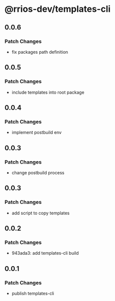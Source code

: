 # @rrios-dev/templates-cli

## 0.0.6

### Patch Changes

- fix packages path definition

## 0.0.5

### Patch Changes

- include templates into root package

## 0.0.4

### Patch Changes

- implement postbuild env

## 0.0.3

### Patch Changes

- change postbuild process

## 0.0.3

### Patch Changes

- add script to copy templates

## 0.0.2

### Patch Changes

- 943ada3: add templates-cli build

## 0.0.1

### Patch Changes

- publish templates-cli
